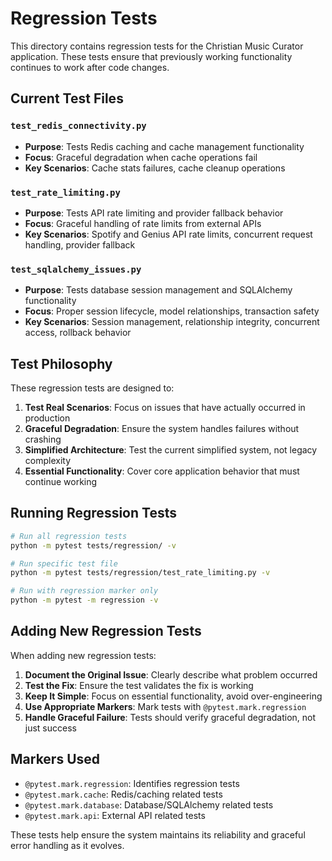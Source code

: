 # Regression Tests

This directory contains regression tests for the Christian Music Curator application. These tests ensure that previously working functionality continues to work after code changes.

## Current Test Files

### `test_redis_connectivity.py`
- **Purpose**: Tests Redis caching and cache management functionality
- **Focus**: Graceful degradation when cache operations fail
- **Key Scenarios**: Cache stats failures, cache cleanup operations

### `test_rate_limiting.py`
- **Purpose**: Tests API rate limiting and provider fallback behavior
- **Focus**: Graceful handling of rate limits from external APIs
- **Key Scenarios**: Spotify and Genius API rate limits, concurrent request handling, provider fallback

### `test_sqlalchemy_issues.py`
- **Purpose**: Tests database session management and SQLAlchemy functionality
- **Focus**: Proper session lifecycle, model relationships, transaction safety
- **Key Scenarios**: Session management, relationship integrity, concurrent access, rollback behavior

## Test Philosophy

These regression tests are designed to:

1. **Test Real Scenarios**: Focus on issues that have actually occurred in production
2. **Graceful Degradation**: Ensure the system handles failures without crashing
3. **Simplified Architecture**: Test the current simplified system, not legacy complexity
4. **Essential Functionality**: Cover core application behavior that must continue working

## Running Regression Tests

```bash
# Run all regression tests
python -m pytest tests/regression/ -v

# Run specific test file
python -m pytest tests/regression/test_rate_limiting.py -v

# Run with regression marker only
python -m pytest -m regression -v
```

## Adding New Regression Tests

When adding new regression tests:

1. **Document the Original Issue**: Clearly describe what problem occurred
2. **Test the Fix**: Ensure the test validates the fix is working
3. **Keep It Simple**: Focus on essential functionality, avoid over-engineering
4. **Use Appropriate Markers**: Mark tests with `@pytest.mark.regression`
5. **Handle Graceful Failure**: Tests should verify graceful degradation, not just success

## Markers Used

- `@pytest.mark.regression`: Identifies regression tests
- `@pytest.mark.cache`: Redis/caching related tests
- `@pytest.mark.database`: Database/SQLAlchemy related tests
- `@pytest.mark.api`: External API related tests

These tests help ensure the system maintains its reliability and graceful error handling as it evolves.
